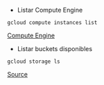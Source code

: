 - Listar Compute Engine
```
gcloud compute instances list
```
[Compute Engine](https://cloud.google.com/sdk/gcloud/reference/compute/instances/list)

- Listar buckets disponibles
```
gcloud storage ls
```
[Source](https://cloud.google.com/storage/docs/listing-buckets?hl=es-419#cli-list-buckets)